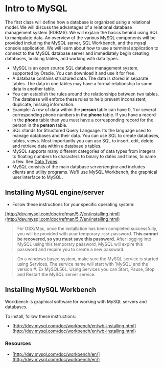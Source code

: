 # Intro to MySQL

The first class will define how a database is organized using a relational model.  We will discuss the advantages of a relational database management system (RDBMS).  We will explain the basics behind using SQL to manipulate data.  An overview of the various MySQL components will be provided including the MySQL server, SQL Workbench, and the mysql console application. We will learn about how to use a terminal application to connect to the MySQL database server and immediately begin creating databases, building tables, and working with data types.


- MySQL is an open source SQL database management system, supported by Oracle. You can download it and use it for free.
- A database contains structured data.  The data is stored in separate tables.  The data in one tables may have a formal relationship to some data in another table.
- You can establish the rules around the relationships between two tables. The database will enforce these rules to help prevent inconsistent, duplicate, missing information.
- Example:  A row of data within the **person** table can have 0, 1 or several corresponding phone numbers in the **phone** table. If you have a record in the **phone** table than you must have a corresponding record for the person in the **person** table.
- SQL stands for Structured Query Language. Its the language used to manage databases and their data. You can use SQL to create databases, tables, views.  Most importantly you can use SQL to insert, edit, delete and retrieve data within a database's tables.
- MySQL supports many different categories of data types from integers to floating numbers to characters to binary to dates and times, to name a few.  See [Data Types](http://dev.mysql.com/doc/refman/5.7/en/data-types.html).
- MySQL consists of the main database server/engine and includes clients and utility programs. We'll use MySQL Workbench, the graphical user interface to MySQL.  

## Installing MySQL engine/server

- Follow these instructions for your specific operating system:

[http://dev.mysql.com/doc/refman/5.7/en/installing.html](http://dev.mysql.com/doc/refman/5.7/en/installing.html)

> For OSX/Mac, once the installation has been completed successfully, you will be provided with your temporary `root` password. **This cannot be recovered, so you must save this password.**  After logging into MySQL using this temporary password, MySQL will expire this password and require you to create a new password.

> On a windows based system, make sure the MySQL service is started using Services.  The service name will start with 'MySQL' and the version #.  Ex MySQL56L.  Using Services you can Start, Pause, Stop and Restart the MySQL server service.


## Installing MySQL Workbench

Workbench is graphical software for working with MySQL servers and databases.  

To install, follow these instructions:

- [http://dev.mysql.com/doc/workbench/en/wb-installing.html](http://dev.mysql.com/doc/workbench/en/wb-installing.html)

### Resources

- [http://dev.mysql.com/doc/workbench/en/](http://dev.mysql.com/doc/workbench/en/)
